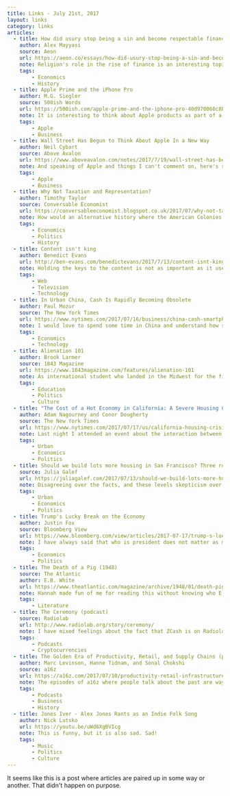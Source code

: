 ```yaml
---
title: Links - July 21st, 2017
layout: links
category: links
articles:
  - title: How did usury stop being a sin and become respectable finance?
    author: Alex Mayyasi
    source: Aeon
    url: https://aeon.co/essays/how-did-usury-stop-being-a-sin-and-become-respectable-finance
    note: Religion's role in the rise of finance is an interesting topic. I remember reading about it in Dimont's <a href="https://www.amazon.com/Jews-God-History-Max-Dimont/dp/0451529405"><i>God, Jews, and History</i></a> 10 years ago (I should probably it read again), and being surprised by how much of a role Judaism had in the development of modern banking. This article discusses the changing views of money within Christianity, and how lending shifted from being sinful to respectable. The development of money and commerce is related to slowly expanding our circles of trust - from families, to tribes, to villages, to towns, and eventually to cities and countries. As transactions become trustless, finance becomes faceless, and lending at interest is no longer one person screwing the other one, but oil in the gears of a bigger machine.
    tags:
        - Economics
        - History
  - title: Apple Prime and the iPhone Pro
    author: M.G. Siegler
    source: 500ish Words
    url: https://500ish.com/apple-prime-and-the-iphone-pro-40d970060c8b
    note: It is interesting to think about Apple products as part of a subscription model. M.G. makes good points, none of which I can comment on.
    tags:
        - Apple
        - Business
  - title: Wall Street Has Begun to Think About Apple In a New Way
    author: Neil Cybart
    source: Above Avalon
    url: https://www.aboveavalon.com/notes/2017/7/19/wall-street-has-begun-to-think-about-apple-in-a-new-way
    note: And speaking of Apple and things I can't comment on, here's some more interesting financial analysis on the company. When I read articles like this one I wish I had paid more attention in my corporate finance classes.
    tags:
        - Apple
        - Business
  - title: Why Not Taxation and Representation?
    author: Timothy Taylor
    source: Conversable Economist
    url: https://conversableeconomist.blogspot.co.uk/2017/07/why-not-taxation-and-representation.html
    note: How would an alternative history where the American Colonies get seats in the British Parliament have played out? In Imagined Communities, Anderson repeatedly mentions that the colonial nation state emerges in the Americas partly because creole colonists are not given the same opportunities as the "actual British" or the "Actual Spanish." A colonist could rise in the state bureaucracy up to a certain point, but never reach the highest courts. This led to an imagining of "us" against "them" where the "us" were the colonists, and the "them" was the empire. This dynamic led to rebellions, and a variety of fights for independence across the continent. Are there any examples of colonies that were granted full "part of the empire" status? I couldn't think of any.
    tags:
        - Economics
        - Politics
        - History
  - title: Content isn't king
    author: Benedict Evans
    url: http://ben-evans.com/benedictevans/2017/7/13/content-isnt-king
    note: Holding the keys to the content is not as important as it used to be. Partially, I think this has to do with the fact that the market for content has been totally flooded, an aspect that Evans does not touch at all in his article.
    tags:
        - Web
        - Television
        - Technology
  - title: In Urban China, Cash Is Rapidly Becoming Obsolete
    author: Paul Mozur
    source: The New York Times
    url: https://www.nytimes.com/2017/07/16/business/china-cash-smartphone-payments.html
    note: I would love to spend some time in China and understand how some technologies are being leapfrogged over there. The article reminded me of Charlie Warzel's <a href="https://www.buzzfeed.com/charliewarzel/yes-we-scan">cashless Swedish adventure</a>, which I shared when it came out <a href="http://localhost:4000/links/2016/05/31/links/">last year</a>, and is totally worth your time. Especially interesting here are the aspects of consumer lock-in to these two companies (Alibaba and Tencent) mobile payment systems, and the lock-out experienced by foreigners.
    tags:
        - Economics
        - Technology
  - title: Alienation 101
    author: Brook Larmer
    source: 1843 Magazine
    url: https://www.1843magazine.com/features/alienation-101
    note: As international student who landed in the Midwest for the first time for college, this was interesting. Granted that the cultural differences between the US and China are much larger than those with Costa Rica, but I can still relate to a lot of it. It was much easier to hang out with other Latin American students, and enclose myself in the international bubble, but spending time with people from all around the world, including the US, was one of the highlights of my college experience.
    tags:
        - Education
        - Politics
        - Culture
  - title: "The Cost of a Hot Economy in California: A Severe Housing Crisis"
    author: Adam Nagourney and Conor Dougherty
    source: The New York Times
    url: https://www.nytimes.com/2017/07/17/us/california-housing-crisis.html
    note: Last night I attended an event about the interaction between technology and housing. As you'd imagine, this is a hot topic in San Francisco. One of the panelists pointed out that unlike other countries, in the US home ownership is seen as an investment, and not as a means of shelter. From her perspective, this philosophy has led regulators to crystallize a perverse set of incentives into law, in order to preserve the value of those investments, at a huge social cost. And I totally agree. When I see all the single-family two story homes in the western side of San Francisco, or the low rise buildings neighboring the downtown area, I just get more convinced that this is a policy issue, not an innovation issue. Having an economic boom should be a good thing!
    tags:
        - Urban
        - Economics
        - Politics
  - title: Should we build lots more housing in San Francisco? Three reasons people disagree
    source: Julia Galef
    url: https://juliagalef.com/2017/07/13/should-we-build-lots-more-housing-in-san-francisco-three-reasons-people-disagree/
    note: Disagreeing over the facts, and these levels skepticism over quantitative analysis is almost laughable, but NIMBYs, and other critics of the pro-housing movement do have some good arguments. Here's a quick summary.
    tags:
        - Urban
        - Economics
        - Politics
  - title: Trump's Lucky Break on the Economy
    author: Justin Fox
    source: Bloomberg View
    url: https://www.bloomberg.com/view/articles/2017-07-17/trump-s-lucky-break-on-the-economy
    note: I have always said that who is president does not matter as much as the historical context, and who that person surrounds themselves with. The fact that things were going well when he got to power means that people shouldn't be too unhappy (yet!) but they are. What will happen once the economy goes south?
    tags:
        - Economics
        - Politics
  - title: The Death of a Pig (1948)
    source: The Atlantic
    author: E.B. White
    url: https://www.theatlantic.com/magazine/archive/1948/01/death-pig/309203/?single_page=true
    note: Hannah made fun of me for reading this without knowing who E.B. White is. Sometimes, even she forgets that I'm not American, and that I don't know everything about this culture. I read this essay because it strangely showed up on Hacker News. I still have not decided what I think about it.
    tags:
        - Literature
  - title: The Ceremony (podcast)
    source: Radiolab
    url: http://www.radiolab.org/story/ceremony/
    note: I have mixed feelings about the fact that ZCash is on Radiolab. On the one hand, it's great to see good reporting on cryptocurrencies, and they do a pretty good job of making it accessible to laymen, but on the other hand they hide the math behind mysticism and science. It is ok to explain simplified versions of the concepts, but even the title of the episode gives it a magical connotation that I can't come to terms with.
    tags:
        - Podcasts
        - Cryptocurrencies
  - title: The Golden Era of Productivity, Retail, and Supply Chains (podcast)
    author: Marc Levinson, Hanne Tidnam, and Sonal Chokshi
    source: a16z
    url: https://a16z.com/2017/07/10/productivity-retail-infrastructure-policy/
    note: The episodes of a16z where people talk about the past are way better than those where they talk about the present or the future. "How did we get to now" says a lot more about where we are going than the latest and the shiniest.
    tags:
        - Podcasts
        - Business
        - History
  - title: Jones Iver - Alex Jones Rants as an Indie Folk Song
    author: Nick Lutsko
    url: https://youtu.be/uWd6XgBVIcg
    note: This is funny, but it is also sad. Sad!
    tags:
        - Music
        - Politics
        - Culture
---
```


It seems like this is a post where articles are paired up in some way or another. That didn't happen on purpose.